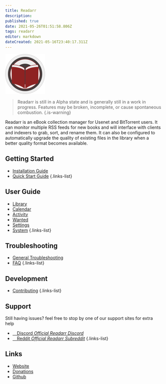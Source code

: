 ```yaml
---
title: Readarr
description: 
published: true
date: 2021-05-26T01:51:58.806Z
tags: readarr
editor: markdown
dateCreated: 2021-05-16T23:40:17.311Z
---
```


![readarr128.png](/assets/readarr/readarr128.png)

> Readarr is still in a Alpha state and is generally still in a work in progress. Features may be broken, incomplete, or cause spontaneous combustion.
{.is-warning}


Readarr is an eBook collection manager for Usenet and BitTorrent users. It can monitor multiple RSS feeds for new books and will interface with clients and indexers to grab, sort, and rename them. It can also be configured to automatically upgrade the quality of existing files in the library when a better quality format becomes available.

## Getting Started
- [Installation Guide](/readarr/installation)
- [Quick Start Guide](/readarr/quick-start-guide)
{.links-list}

## User Guide
- [Library](/readarr/library)
- [Calendar](/readarr/calendar)
- [Activity](/readarr/activity)
- [Wanted](/readarr/wanted)
- [Settings](/readarr/settings)
- [System](/readarr/system)
{.links-list}

## Troubleshooting
- [General Troubleshooting](/readarr/troubleshooting)
- [FAQ](/readarr/faq)
{.links-list}

## Development
- [Contributing](/readarr/contributing)
{.links-list}

## Support
Still having issues? feel free to stop by one of our support sites for extra help

- [<i class="fab fa-discord"></i>&emsp;Discord *Official Readarr Discord*](https://readarr.com/discord)
- [<i class="fab fa-reddit"></i>&emsp;Reddit *Official Readarr Subreddit*](https://reddit.com/r/readarr)
{.links-list}

## Links
- [Website](https://readarr.com)
- [Donations](https://opencollective.com/readarr)
- [Github](https://github.com/readarr/readarr)